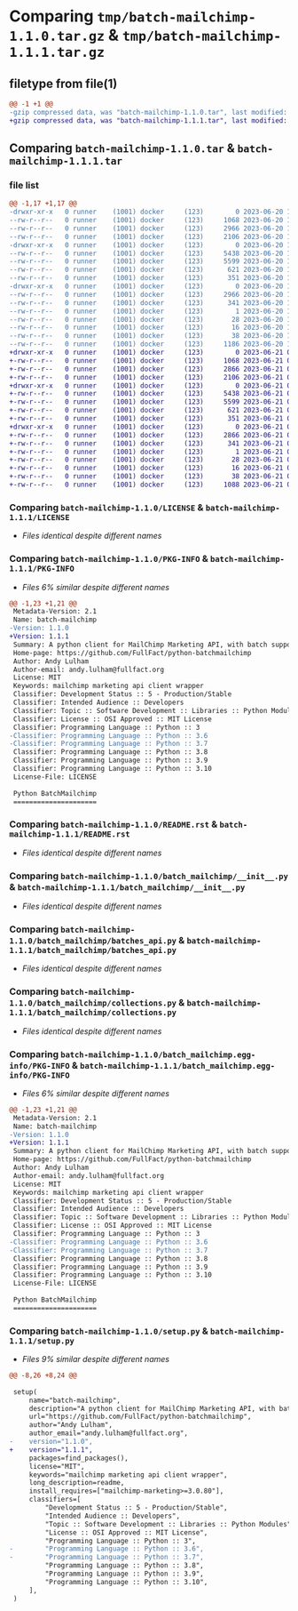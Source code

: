 # Comparing `tmp/batch-mailchimp-1.1.0.tar.gz` & `tmp/batch-mailchimp-1.1.1.tar.gz`

## filetype from file(1)

```diff
@@ -1 +1 @@
-gzip compressed data, was "batch-mailchimp-1.1.0.tar", last modified: Tue Jun 20 18:38:54 2023, max compression
+gzip compressed data, was "batch-mailchimp-1.1.1.tar", last modified: Wed Jun 21 07:37:11 2023, max compression
```

## Comparing `batch-mailchimp-1.1.0.tar` & `batch-mailchimp-1.1.1.tar`

### file list

```diff
@@ -1,17 +1,17 @@
-drwxr-xr-x   0 runner    (1001) docker     (123)        0 2023-06-20 18:38:54.884643 batch-mailchimp-1.1.0/
--rw-r--r--   0 runner    (1001) docker     (123)     1068 2023-06-20 18:38:46.000000 batch-mailchimp-1.1.0/LICENSE
--rw-r--r--   0 runner    (1001) docker     (123)     2966 2023-06-20 18:38:54.884643 batch-mailchimp-1.1.0/PKG-INFO
--rw-r--r--   0 runner    (1001) docker     (123)     2106 2023-06-20 18:38:46.000000 batch-mailchimp-1.1.0/README.rst
-drwxr-xr-x   0 runner    (1001) docker     (123)        0 2023-06-20 18:38:54.884643 batch-mailchimp-1.1.0/batch_mailchimp/
--rw-r--r--   0 runner    (1001) docker     (123)     5438 2023-06-20 18:38:46.000000 batch-mailchimp-1.1.0/batch_mailchimp/__init__.py
--rw-r--r--   0 runner    (1001) docker     (123)     5599 2023-06-20 18:38:46.000000 batch-mailchimp-1.1.0/batch_mailchimp/batches_api.py
--rw-r--r--   0 runner    (1001) docker     (123)      621 2023-06-20 18:38:46.000000 batch-mailchimp-1.1.0/batch_mailchimp/collections.py
--rw-r--r--   0 runner    (1001) docker     (123)      351 2023-06-20 18:38:46.000000 batch-mailchimp-1.1.0/batch_mailchimp/decorators.py
-drwxr-xr-x   0 runner    (1001) docker     (123)        0 2023-06-20 18:38:54.884643 batch-mailchimp-1.1.0/batch_mailchimp.egg-info/
--rw-r--r--   0 runner    (1001) docker     (123)     2966 2023-06-20 18:38:54.000000 batch-mailchimp-1.1.0/batch_mailchimp.egg-info/PKG-INFO
--rw-r--r--   0 runner    (1001) docker     (123)      341 2023-06-20 18:38:54.000000 batch-mailchimp-1.1.0/batch_mailchimp.egg-info/SOURCES.txt
--rw-r--r--   0 runner    (1001) docker     (123)        1 2023-06-20 18:38:54.000000 batch-mailchimp-1.1.0/batch_mailchimp.egg-info/dependency_links.txt
--rw-r--r--   0 runner    (1001) docker     (123)       28 2023-06-20 18:38:54.000000 batch-mailchimp-1.1.0/batch_mailchimp.egg-info/requires.txt
--rw-r--r--   0 runner    (1001) docker     (123)       16 2023-06-20 18:38:54.000000 batch-mailchimp-1.1.0/batch_mailchimp.egg-info/top_level.txt
--rw-r--r--   0 runner    (1001) docker     (123)       38 2023-06-20 18:38:54.884643 batch-mailchimp-1.1.0/setup.cfg
--rw-r--r--   0 runner    (1001) docker     (123)     1186 2023-06-20 18:38:46.000000 batch-mailchimp-1.1.0/setup.py
+drwxr-xr-x   0 runner    (1001) docker     (123)        0 2023-06-21 07:37:11.520433 batch-mailchimp-1.1.1/
+-rw-r--r--   0 runner    (1001) docker     (123)     1068 2023-06-21 07:37:03.000000 batch-mailchimp-1.1.1/LICENSE
+-rw-r--r--   0 runner    (1001) docker     (123)     2866 2023-06-21 07:37:11.520433 batch-mailchimp-1.1.1/PKG-INFO
+-rw-r--r--   0 runner    (1001) docker     (123)     2106 2023-06-21 07:37:03.000000 batch-mailchimp-1.1.1/README.rst
+drwxr-xr-x   0 runner    (1001) docker     (123)        0 2023-06-21 07:37:11.520433 batch-mailchimp-1.1.1/batch_mailchimp/
+-rw-r--r--   0 runner    (1001) docker     (123)     5438 2023-06-21 07:37:03.000000 batch-mailchimp-1.1.1/batch_mailchimp/__init__.py
+-rw-r--r--   0 runner    (1001) docker     (123)     5599 2023-06-21 07:37:03.000000 batch-mailchimp-1.1.1/batch_mailchimp/batches_api.py
+-rw-r--r--   0 runner    (1001) docker     (123)      621 2023-06-21 07:37:03.000000 batch-mailchimp-1.1.1/batch_mailchimp/collections.py
+-rw-r--r--   0 runner    (1001) docker     (123)      351 2023-06-21 07:37:03.000000 batch-mailchimp-1.1.1/batch_mailchimp/decorators.py
+drwxr-xr-x   0 runner    (1001) docker     (123)        0 2023-06-21 07:37:11.520433 batch-mailchimp-1.1.1/batch_mailchimp.egg-info/
+-rw-r--r--   0 runner    (1001) docker     (123)     2866 2023-06-21 07:37:11.000000 batch-mailchimp-1.1.1/batch_mailchimp.egg-info/PKG-INFO
+-rw-r--r--   0 runner    (1001) docker     (123)      341 2023-06-21 07:37:11.000000 batch-mailchimp-1.1.1/batch_mailchimp.egg-info/SOURCES.txt
+-rw-r--r--   0 runner    (1001) docker     (123)        1 2023-06-21 07:37:11.000000 batch-mailchimp-1.1.1/batch_mailchimp.egg-info/dependency_links.txt
+-rw-r--r--   0 runner    (1001) docker     (123)       28 2023-06-21 07:37:11.000000 batch-mailchimp-1.1.1/batch_mailchimp.egg-info/requires.txt
+-rw-r--r--   0 runner    (1001) docker     (123)       16 2023-06-21 07:37:11.000000 batch-mailchimp-1.1.1/batch_mailchimp.egg-info/top_level.txt
+-rw-r--r--   0 runner    (1001) docker     (123)       38 2023-06-21 07:37:11.520433 batch-mailchimp-1.1.1/setup.cfg
+-rw-r--r--   0 runner    (1001) docker     (123)     1088 2023-06-21 07:37:03.000000 batch-mailchimp-1.1.1/setup.py
```

### Comparing `batch-mailchimp-1.1.0/LICENSE` & `batch-mailchimp-1.1.1/LICENSE`

 * *Files identical despite different names*

### Comparing `batch-mailchimp-1.1.0/PKG-INFO` & `batch-mailchimp-1.1.1/PKG-INFO`

 * *Files 6% similar despite different names*

```diff
@@ -1,23 +1,21 @@
 Metadata-Version: 2.1
 Name: batch-mailchimp
-Version: 1.1.0
+Version: 1.1.1
 Summary: A python client for MailChimp Marketing API, with batch support
 Home-page: https://github.com/FullFact/python-batchmailchimp
 Author: Andy Lulham
 Author-email: andy.lulham@fullfact.org
 License: MIT
 Keywords: mailchimp marketing api client wrapper
 Classifier: Development Status :: 5 - Production/Stable
 Classifier: Intended Audience :: Developers
 Classifier: Topic :: Software Development :: Libraries :: Python Modules
 Classifier: License :: OSI Approved :: MIT License
 Classifier: Programming Language :: Python :: 3
-Classifier: Programming Language :: Python :: 3.6
-Classifier: Programming Language :: Python :: 3.7
 Classifier: Programming Language :: Python :: 3.8
 Classifier: Programming Language :: Python :: 3.9
 Classifier: Programming Language :: Python :: 3.10
 License-File: LICENSE
 
 Python BatchMailchimp
 =====================
```

### Comparing `batch-mailchimp-1.1.0/README.rst` & `batch-mailchimp-1.1.1/README.rst`

 * *Files identical despite different names*

### Comparing `batch-mailchimp-1.1.0/batch_mailchimp/__init__.py` & `batch-mailchimp-1.1.1/batch_mailchimp/__init__.py`

 * *Files identical despite different names*

### Comparing `batch-mailchimp-1.1.0/batch_mailchimp/batches_api.py` & `batch-mailchimp-1.1.1/batch_mailchimp/batches_api.py`

 * *Files identical despite different names*

### Comparing `batch-mailchimp-1.1.0/batch_mailchimp/collections.py` & `batch-mailchimp-1.1.1/batch_mailchimp/collections.py`

 * *Files identical despite different names*

### Comparing `batch-mailchimp-1.1.0/batch_mailchimp.egg-info/PKG-INFO` & `batch-mailchimp-1.1.1/batch_mailchimp.egg-info/PKG-INFO`

 * *Files 6% similar despite different names*

```diff
@@ -1,23 +1,21 @@
 Metadata-Version: 2.1
 Name: batch-mailchimp
-Version: 1.1.0
+Version: 1.1.1
 Summary: A python client for MailChimp Marketing API, with batch support
 Home-page: https://github.com/FullFact/python-batchmailchimp
 Author: Andy Lulham
 Author-email: andy.lulham@fullfact.org
 License: MIT
 Keywords: mailchimp marketing api client wrapper
 Classifier: Development Status :: 5 - Production/Stable
 Classifier: Intended Audience :: Developers
 Classifier: Topic :: Software Development :: Libraries :: Python Modules
 Classifier: License :: OSI Approved :: MIT License
 Classifier: Programming Language :: Python :: 3
-Classifier: Programming Language :: Python :: 3.6
-Classifier: Programming Language :: Python :: 3.7
 Classifier: Programming Language :: Python :: 3.8
 Classifier: Programming Language :: Python :: 3.9
 Classifier: Programming Language :: Python :: 3.10
 License-File: LICENSE
 
 Python BatchMailchimp
 =====================
```

### Comparing `batch-mailchimp-1.1.0/setup.py` & `batch-mailchimp-1.1.1/setup.py`

 * *Files 9% similar despite different names*

```diff
@@ -8,26 +8,24 @@
 
 setup(
     name="batch-mailchimp",
     description="A python client for MailChimp Marketing API, with batch support",
     url="https://github.com/FullFact/python-batchmailchimp",
     author="Andy Lulham",
     author_email="andy.lulham@fullfact.org",
-    version="1.1.0",
+    version="1.1.1",
     packages=find_packages(),
     license="MIT",
     keywords="mailchimp marketing api client wrapper",
     long_description=readme,
     install_requires=["mailchimp-marketing>=3.0.80"],
     classifiers=[
         "Development Status :: 5 - Production/Stable",
         "Intended Audience :: Developers",
         "Topic :: Software Development :: Libraries :: Python Modules",
         "License :: OSI Approved :: MIT License",
         "Programming Language :: Python :: 3",
-        "Programming Language :: Python :: 3.6",
-        "Programming Language :: Python :: 3.7",
         "Programming Language :: Python :: 3.8",
         "Programming Language :: Python :: 3.9",
         "Programming Language :: Python :: 3.10",
     ],
 )
```

